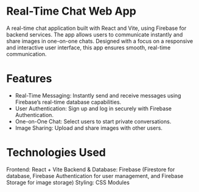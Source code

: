 # Real-Time Chat Web App
A real-time chat application built with React and Vite, using Firebase for backend services. The app allows users to communicate instantly and share images in one-on-one chats. Designed with a focus on a responsive and interactive user interface, this app ensures smooth, real-time communication.

# Features
- Real-Time Messaging: Instantly send and receive messages using Firebase’s real-time database capabilities.
- User Authentication: Sign up and log in securely with Firebase Authentication.
- One-on-One Chat: Select users to start private conversations.
- Image Sharing: Upload and share images with other users.

# Technologies Used
Frontend: React + Vite
Backend & Database: Firebase (Firestore for database, Firebase Authentication for user management, and Firebase Storage for image storage)
Styling: CSS Modules
